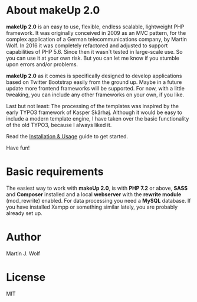 # About makeUp 2.0

**makeUp 2.0** is an easy to use, flexible, endless scalable, lightweight PHP framework. It was originally conceived in 2009 as an MVC pattern, for the complex application of a German telecommunications company, by Martin Wolf. In 2016 it was completely refactored and adjusted to support capabilities of PHP 5.6. Since then it wasn´t tested in large-scale use. So you can use it at your own risk. But you can let me know if you stumble upon errors and/or problems.

**makeUp 2.0** as it comes is specifically designed to develop applications based on Twitter Bootstrap easily from the ground up. Maybe in a future update more frontend frameworks will be supported. For now, with a little tweaking, you can include any other frameworks on your own, if you like.

Last but not least: The processing of the templates was inspired by the early TYPO3 framework of Kasper Skårhøj. Although it would be easy to include a modern template engine, I have taken over the basic functionality of the old TYPO3, because I always liked it.

Read the [Installation & Usage](https://github.com/dahas/makeup2/wiki/1.-Installation-&-Usage) guide to get started.

Have fun!

# Basic requirements

The easiest way to work with **makeUp 2.0**, is with **PHP 7.2** or above, **SASS** and **Composer** installed and a local **webserver** with the **rewrite module** (mod_rewrite) enabled. For data processing you need a **MySQL** database. If you have installed Xampp or something similar lately, you are probably already set up.

# Author 
Martin J. Wolf

# License
MIT
